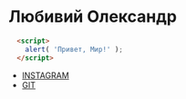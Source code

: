 
# Любивий Олександр #

```html
  <script>
    alert( 'Привет, Мир!' );
  </script>
```

* [INSTAGRAM](https://www.instagram.com/lyubivyiy/)
* [GIT](https://github.com/lyubivyiy)